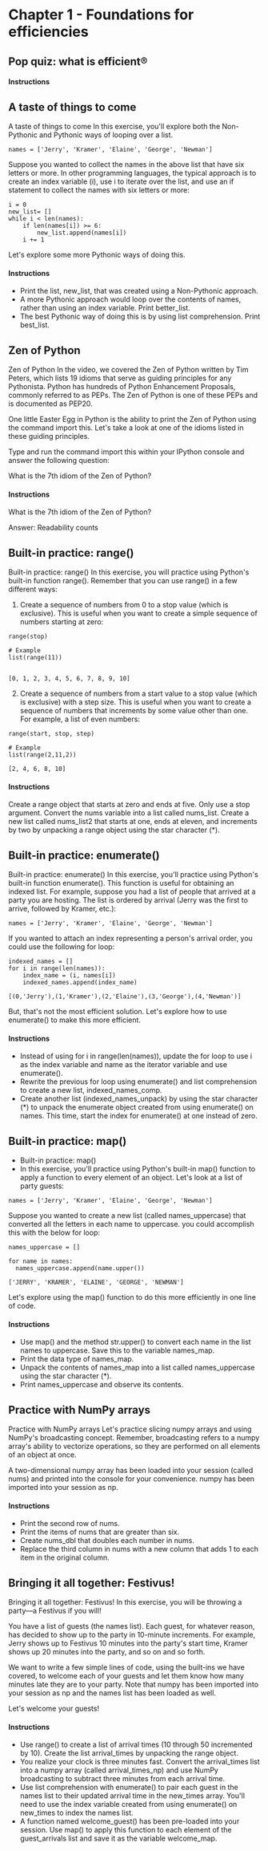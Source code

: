 # Chapter 1 - Foundations for efficiencies

## Pop quiz: what is efficient®

#### Instructions


## A taste of things to come
A taste of things to come
In this exercise, you'll explore both the Non-Pythonic and Pythonic ways of looping over a list.

```
names = ['Jerry', 'Kramer', 'Elaine', 'George', 'Newman']
```
Suppose you wanted to collect the names in the above list that have six letters or more. In other programming languages, the typical approach is to create an index variable (i), use i to iterate over the list, and use an if statement to collect the names with six letters or more:

```
i = 0
new_list= []
while i < len(names):
    if len(names[i]) >= 6:
        new_list.append(names[i])
    i += 1
```
    
Let's explore some more Pythonic ways of doing this.
#### Instructions
- Print the list, new_list, that was created using a Non-Pythonic approach.
- A more Pythonic approach would loop over the contents of names, rather than using an index variable. Print better_list.
- The best Pythonic way of doing this is by using list comprehension. Print best_list.

## Zen of Python
Zen of Python
In the video, we covered the Zen of Python written by Tim Peters, which lists 19 idioms that serve as guiding principles for any Pythonista. Python has hundreds of Python Enhancement Proposals, commonly referred to as PEPs. The Zen of Python is one of these PEPs and is documented as PEP20.

One little Easter Egg in Python is the ability to print the Zen of Python using the command import this. Let's take a look at one of the idioms listed in these guiding principles.

Type and run the command import this within your IPython console and answer the following question:

What is the 7th idiom of the Zen of Python?

#### Instructions
What is the 7th idiom of the Zen of Python?

Answer: Readability counts

## Built-in practice: range()
Built-in practice: range()
In this exercise, you will practice using Python's built-in function range(). Remember that you can use range() in a few different ways:

1) Create a sequence of numbers from 0 to a stop value (which is exclusive). This is useful when you want to create a simple sequence of numbers starting at zero:
```
range(stop)

# Example
list(range(11))


[0, 1, 2, 3, 4, 5, 6, 7, 8, 9, 10]
```
2) Create a sequence of numbers from a start value to a stop value (which is exclusive) with a step size. This is useful when you want to create a sequence of numbers that increments by some value other than one. For example, a list of even numbers:
```
range(start, stop, step)

# Example
list(range(2,11,2))

[2, 4, 6, 8, 10]
```
#### Instructions
Create a range object that starts at zero and ends at five. Only use a stop argument.
Convert the nums variable into a list called nums_list.
Create a new list called nums_list2 that starts at one, ends at eleven, and increments by two by unpacking a range object using the star character (*).

## Built-in practice: enumerate()
Built-in practice: enumerate()
In this exercise, you'll practice using Python's built-in function enumerate(). This function is useful for obtaining an indexed list. For example, suppose you had a list of people that arrived at a party you are hosting. The list is ordered by arrival (Jerry was the first to arrive, followed by Kramer, etc.):
```
names = ['Jerry', 'Kramer', 'Elaine', 'George', 'Newman']
```

If you wanted to attach an index representing a person's arrival order, you could use the following for loop:
```
indexed_names = []
for i in range(len(names)):
    index_name = (i, names[i])
    indexed_names.append(index_name)

[(0,'Jerry'),(1,'Kramer'),(2,'Elaine'),(3,'George'),(4,'Newman')]
```
But, that's not the most efficient solution. Let's explore how to use enumerate() to make this more efficient.
#### Instructions
- Instead of using for i in range(len(names)), update the for loop to use i as the index variable and name as the iterator variable and use enumerate().
- Rewrite the previous for loop using enumerate() and list comprehension to create a new list, indexed_names_comp.
- Create another list (indexed_names_unpack) by using the star character (*) to unpack the enumerate object created from using enumerate() on names. This time, start the index for enumerate() at one instead of zero.

## Built-in practice: map()
- Built-in practice: map()
- In this exercise, you'll practice using Python's built-in map() function to apply a function to every element of an object. Let's look at a list of party guests:
```
names = ['Jerry', 'Kramer', 'Elaine', 'George', 'Newman']
```
Suppose you wanted to create a new list (called names_uppercase) that converted all the letters in each name to uppercase. you could accomplish this with the below for loop:
```
names_uppercase = []

for name in names:
  names_uppercase.append(name.upper())

['JERRY', 'KRAMER', 'ELAINE', 'GEORGE', 'NEWMAN']
```
Let's explore using the map() function to do this more efficiently in one line of code.
#### Instructions
- Use map() and the method str.upper() to convert each name in the list names to uppercase. Save this to the variable names_map.
- Print the data type of names_map.
- Unpack the contents of names_map into a list called names_uppercase using the star character (*).
- Print names_uppercase and observe its contents.

## Practice with NumPy arrays
Practice with NumPy arrays
Let's practice slicing numpy arrays and using NumPy's broadcasting concept. Remember, broadcasting refers to a numpy array's ability to vectorize operations, so they are performed on all elements of an object at once.

A two-dimensional numpy array has been loaded into your session (called nums) and printed into the console for your convenience. numpy has been imported into your session as np.
#### Instructions
- Print the second row of nums.
- Print the items of nums that are greater than six.
- Create nums_dbl that doubles each number in nums.
- Replace the third column in nums with a new column that adds 1 to each item in the original column.

## Bringing it all together: Festivus!
Bringing it all together: Festivus!
In this exercise, you will be throwing a party—a Festivus if you will!

You have a list of guests (the names list). Each guest, for whatever reason, has decided to show up to the party in 10-minute increments. For example, Jerry shows up to Festivus 10 minutes into the party's start time, Kramer shows up 20 minutes into the party, and so on and so forth.

We want to write a few simple lines of code, using the built-ins we have covered, to welcome each of your guests and let them know how many minutes late they are to your party. Note that numpy has been imported into your session as np and the names list has been loaded as well.

Let's welcome your guests!
#### Instructions
- Use range() to create a list of arrival times (10 through 50 incremented by 10). Create the list arrival_times by unpacking the range object.
- You realize your clock is three minutes fast. Convert the arrival_times list into a numpy array (called arrival_times_np) and use NumPy broadcasting to subtract three minutes from each arrival time.
- Use list comprehension with enumerate() to pair each guest in the names list to their updated arrival time in the new_times array. You'll need to use the index variable created from using enumerate() on new_times to index the names list.
- A function named welcome_guest() has been pre-loaded into your session. Use map() to apply this function to each element of the guest_arrivals list and save it as the variable welcome_map.
